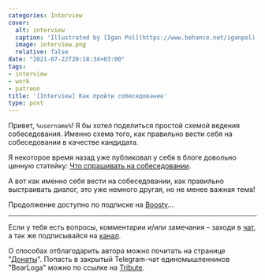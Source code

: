 ```yaml
---
categories: Interview
cover:
  alt: interview
  caption: 'Illustrated by [Igan Pol](https://www.behance.net/iganpol)'
  image: interview.png
  relative: false
date: "2021-07-22T20:18:34+03:00"
tags:
- interview
- work
- patreon
title: '[Interview] Как пройти собеседование'
type: post
---
```


Привет, `%username%`! Я бы хотел поделиться простой схемой ведения собеседования. Именно схема того, как правильно вести себя на собеседовании в качестве кандидата.

Я некоторое время назад уже публиковал у себя в блоге довольно ценную статейку: [Что спрашивать на собеседовании](https://jtprog.ru/interview-questions/).

А вот как именно себя вести на собеседовании, как правильно выстраивать диалог, это уже немного другая, но не менее важная тема!

Продолжение доступно по подписке на [Boosty](https://boosty.to/jtprogru/posts/d9e514f4-02b3-40f7-ab50-7716d0fc81b3)...

---

Если у тебя есть вопросы, комментарии и/или замечания – заходи в [чат](https://ttttt.me/jtprogru_chat), а так же подписывайся на [канал](https://ttttt.me/jtprogru_channel).

О способах отблагодарить автора можно почитать на странице "[Донаты](https://jtprog.ru/donations/)". Попасть в закрытый Telegram-чат единомышленников "BearLoga" можно по ссылке на [Tribute](https://web.tribute.tg/s/oRV).

